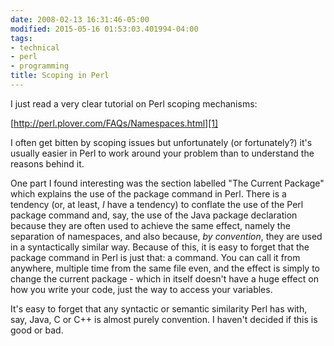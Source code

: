 ```yaml
---
date: 2008-02-13 16:31:46-05:00
modified: 2015-05-16 01:53:03.401994-04:00
tags:
- technical
- perl
- programming
title: Scoping in Perl
---
```


I just read a very clear tutorial on Perl scoping mechanisms: 

[http://perl.plover.com/FAQs/Namespaces.html][1]

I often get bitten by scoping issues but unfortunately (or fortunately?)
it's usually easier in Perl to work around your problem than to understand
the reasons behind it.

One part I found interesting was the section labelled "The Current Package"
which explains the use of the package command in Perl.  There is a tendency
(or, at least, *I* have a tendency) to conflate the use of the Perl package
command and, say, the use of the Java package declaration because they are
often used to achieve the same effect, namely the separation of namespaces,
and also because, *by convention*, they are used in a syntactically similar
way.  Because of this, it is easy to forget that the package command in Perl
is just that: a command. You can call it from anywhere, multiple time from
the same file even, and the effect is simply to change the current package -
which in itself doesn't have a huge effect on how you write your code, just
the way to access your variables.

It's easy to forget that any syntactic or semantic similarity Perl has with,
say, Java, C or C++ is almost purely convention.  I haven't decided if this
is good or bad.

[1]: http://perl.plover.com/FAQs/Namespaces.html
